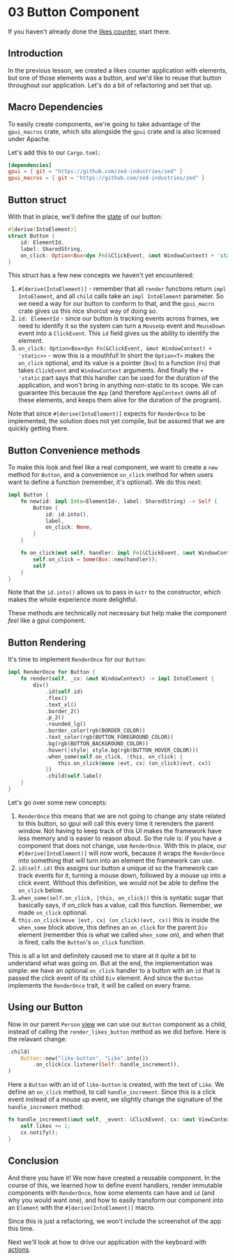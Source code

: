 # 03 Button Component

If you haven't already done the [likes counter](02-likes-counter.md), start there.

## Introduction

In the previous lesson, we created a likes counter application with elements, but one of those elements was a button, and we'd like to reuse that button throughout our application. Let's do a bit of refactoring and set that up.

## Macro Dependencies

To easily create components, we're going to take advantage of the `gpui_macros` crate, which sits alongside the `gpui` crate and is also licensed under Apache.

Let's add this to our `Cargo.toml`:

```toml
[dependencies]
gpui = { git = "https://github.com/zed-industries/zed" }
gpui_macros = { git = "https://github.com/zed-industries/zed" }
```

## Button struct

With that in place, we'll define the [state](dictionary.md#state) of our button:

```rust
#[derive(IntoElement)]
struct Button {
    id: ElementId,
    label: SharedString,
    on_click: Option<Box<dyn Fn(&ClickEvent, &mut WindowContext) + 'static>>,
}
```

This struct has a few new concepts we haven't yet encountered:

1. `#[derive(IntoElement)]` - remember that all `render` functions return `impl IntoElement`, and all `child` calls take an `impl IntoElement` parameter. So we need a way for our button to conform to that, and the `gpui_macro` crate gives us this nice shorcut way of doing so.
2. `id: ElementId` - since our button is tracking events across frames, we need to identify it so the system can turn a `MouseUp` event and `MouseDown` event into a `ClickEvent`. This `id` field gives us the ability to identify the element.
3. `on_click: Option<Box<dyn Fn(&ClickEvent, &mut WindowContext) + 'static>>` - wow this is a mouthful! In short the `Option<T>` makes the `on_click` optional, and its value is a pointer (`Box`) to a function (`Fn`) that takes `ClickEvent` and `WindowContext` arguments. And finally the `+ 'static` part says that this handler can be used for the duration of the application, and won't bring in anything non-static to its scope. We can guarantee this because the `App` (and therefore `AppContext` owns all of these elements, and keeps them alive for the duration of the program).

Note that since `#[derive(IntoElement)]` expects for `RenderOnce` to be implemented, the solution does not yet compile, but be assured that we are quickly getting there.

## Button Convenience methods

To make this look and feel like a real component, we want to create a `new` method for `Button`, and a convenience `on_click` method for when users want to define a function (remember, it's optional). We do this next:

```rust
impl Button {
    fn new(id: impl Into<ElementId>, label: SharedString) -> Self {
        Button {
            id: id.into(),
            label,
            on_click: None,
        }
    }

    fn on_click(mut self, handler: impl Fn(&ClickEvent, &mut WindowContext) + 'static) -> Self {
        self.on_click = Some(Box::new(handler));
        self
    }
}
```

Note that the `id.into()` allows us to pass in `&str` to the constructor, which makes the whole experience more delightful.

These methods are technically not necessary but help make the component _feel_ like a gpui component.

## Button Rendering

It's time to implement `RenderOnce` for our `Button`:

```rust
impl RenderOnce for Button {
    fn render(self, _cx: &mut WindowContext) -> impl IntoElement {
        div()
            .id(self.id)
            .flex()
            .text_xl()
            .border_2()
            .p_2()
            .rounded_lg()
            .border_color(rgb(BORDER_COLOR))
            .text_color(rgb(BUTTON_FOREGROUND_COLOR))
            .bg(rgb(BUTTON_BACKGROUND_COLOR))
            .hover(|style| style.bg(rgb(BUTTON_HOVER_COLOR)))
            .when_some(self.on_click, |this, on_click| {
                this.on_click(move |evt, cx| (on_click)(evt, cx))
            })
            .child(self.label)
    }
}
```

Let's go over some new concepts:

1. `RenderOnce` this means that we are not going to change any state related to this button, so gpui will call this every time it rerenders the parent window. Not having to keep track of this UI makes the framework have less memory and is easier to reason about. So the rule is: if you have a component that does not change, use `RenderOnce`. With this in place, our `#[derive(IntoElement)]` will now work, because it wraps the `RenderOnce` into something that will turn into an element the framework can use.
2. `id(self.id)` this assigns our button a unique id so the framework can track events for it, turning a mouse down, followed by a mouse up into a click event. Without this definition, we would not be able to define the `on_click` below.
3. `when_some(self.on_click, |this, on_click|)` this is syntatic sugar that basically says, if on_click has a value, call this function. Remember, we made `on_click` optional.
4. `this.on_click(move |evt, cx| (on_click)(evt, cx))` this is inside the `when_some` block above, this defines an `on_click` for the parent `Div` element (remember this is what we called `when_some` on), and when that is fired, calls the `Button`'s `on_click` function.

This is all a lot and definitely caused me to stare at it quite a bit to understand what was going on. But at the end, the implementation was simple: we have an optional `on_click` handler to a button with an `id` that is passed the click event of its child `Div` element. And since the `Button` implements the `RenderOnce` trait, it will be called on every frame.

## Using our Button

Now in our parent `Person` [view](dictionary.md#view) we can use our `Button` component as a child, instead of calling the `render_likes_button` method as we did before. Here is the relavant change:

```rust
.child(
    Button::new("like-button", "Like".into())
        .on_click(cx.listener(Self::handle_increment)),
)
```

Here a `Button` with an id of `like-button` is created, with the text of `Like`. We define an `on_click` method, to call `handle_increment`. Since this is a click event instead of a mouse up event, we slightly change the signature of the `handle_increment` method:

```rust
fn handle_increment(&mut self, _event: &ClickEvent, cx: &mut ViewContext<Self>) {
    self.likes += 1;
    cx.notify();
}
```

## Conclusion

And there you have it! We now have created a reusable component. In the course of this, we learned how to define event handlers, render immutable components with `RenderOnce`, how some elements can have and `id` (and why you would want one), and how to easily transform our component into an `Element` with the `#[derive(IntoElement)]` macro.

Since this is just a refactoring, we won't include the screenshot of the app this time.

Next we'll look at how to drive our application with the keyboard with [actions](dictionary.md#action).
